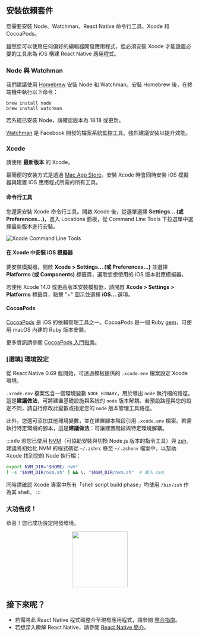 ## 安裝依賴套件

您需要安裝 Node、Watchman、React Native 命令行工具、Xcode 和 CocoaPods。

雖然您可以使用任何偏好的編輯器開發應用程式，但必須安裝 Xcode 才能設置必要的工具來為 iOS 構建 React Native 應用程式。

### Node 與 Watchman

我們建議使用 [Homebrew](https://brew.sh/) 安裝 Node 和 Watchman。安裝 Homebrew 後，在終端機中執行以下命令：

```shell
brew install node
brew install watchman
```

若系統已安裝 Node，請確認版本為 18.18 或更新。

[Watchman](https://facebook.github.io/watchman) 是 Facebook 開發的檔案系統監控工具。強烈建議安裝以提升效能。

### Xcode

請使用 **最新版本** 的 Xcode。

最簡便的安裝方式是透過 [Mac App Store](https://itunes.apple.com/us/app/xcode/id497799835?mt=12)。安裝 Xcode 時會同時安裝 iOS 模擬器與建置 iOS 應用程式所需的所有工具。

#### 命令行工具

您還需安裝 Xcode 命令行工具。開啟 Xcode 後，從選單選擇 **Settings... (或 Preferences...)**，進入 Locations 面板，從 Command Line Tools 下拉選單中選擇最新版本進行安裝。

![Xcode Command Line Tools](/docs/assets/GettingStartedXcodeCommandLineTools.png)

#### 在 Xcode 中安裝 iOS 模擬器

要安裝模擬器，開啟 **Xcode > Settings... (或 Preferences...)** 並選擇 **Platforms (或 Components)** 標籤頁，選取您想使用的 iOS 版本對應模擬器。

若使用 Xcode 14.0 或更高版本安裝模擬器，請開啟 **Xcode > Settings > Platforms** 標籤頁，點擊 "+" 圖示並選擇 **iOS…** 選項。

#### CocoaPods

[CocoaPods](https://cocoapods.org/) 是 iOS 的依賴管理工具之一。CocoaPods 是一個 Ruby [gem](https://en.wikipedia.org/wiki/RubyGems)，可使用 macOS 內建的 Ruby 版本安裝。

更多資訊請參閱 [CocoaPods 入門指南](https://guides.cocoapods.org/using/getting-started.html)。

### [選填] 環境設定

從 React Native 0.69 版開始，可透過模板提供的 `.xcode.env` 檔案設定 Xcode 環境。

`.xcode.env` 檔案包含一個環境變數 `NODE_BINARY`，用於導出 `node` 執行檔的路徑。這是**建議做法**，可將建置基礎設施與系統的 `node` 版本解耦。若預設路徑與您的設定不同，請自行修改此變數或指定您的 `node` 版本管理工具路徑。

此外，您還可添加其他環境變數，並在建置腳本階段引用 `.xcode.env` 檔案。若需執行特定環境的腳本，這是**建議做法**：可讓建置階段與特定環境解耦。

:::info
若您已使用 [NVM](https://nvm.sh/)（可協助安裝與切換 Node.js 版本的指令工具）與 [zsh](https://ohmyz.sh/)，建議將初始化 NVM 的程式碼從 `~/.zshrc` 移至 `~/.zshenv` 檔案中，以幫助 Xcode 找到您的 Node 執行檔：

```zsh
export NVM_DIR="$HOME/.nvm"
[ -s "$NVM_DIR/nvm.sh" ] && \. "$NVM_DIR/nvm.sh"  # 載入 nvm
```

同時請確認 Xcode 專案中所有「shell script build phase」均使用 `/bin/zsh` 作為其 shell。
:::

<h3>大功告成！</h3>

恭喜！您已成功設定開發環境。

<center><img src="/docs/assets/GettingStartedCongratulations.png" width="150"></img></center>

<h2>接下來呢？</h2>

- 若需將此 React Native 程式碼整合至現有應用程式，請參閱 [整合指南](integration-with-existing-apps.md)。
- 若想深入瞭解 React Native，請參閱 [React Native 簡介](getting-started)。